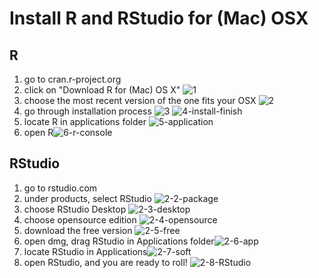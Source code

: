 # Install R and RStudio for (Mac) OSX

## R
  1. go to cran.r-project.org
  2. click on "Download R for (Mac) OS X" ![1](install-r-osx/install-r-osx-1-1-download-link.png)
  3. choose the most recent version of the one fits your OSX
  ![2](install-r-osx/install-r-osx-1-2-version.png)
  4. go through installation process
  ![3](install-r-osx/install-r-osx-1-3-install-start.png)
  ![4-install-finish](install-r-osx/install-r-osx-1-4-install-finish.png)
  5. locate R in applications folder ![5-application](install-r-osx/install-r-osx-1-5-application.png)
  6. open R![6-r-console](install-r-osx/install-r-osx-1-6-r-console.png)

## RStudio
  1. go to rstudio.com
  2. under products, select RStudio ![2-2-package](install-r-osx/install-r-osx-2-2-package.png)
  3. choose RStudio Desktop ![2-3-desktop](install-r-osx/install-r-osx-2-3-desktop.png)
  4. choose opensource edition ![2-4-opensource](install-r-osx/install-r-osx-2-4-opensource.png)
  5. download the free version ![2-5-free](install-r-osx/install-r-osx-2-5-free.png)
  6. open dmg, drag RStudio in Applications folder![2-6-app](install-r-osx/install-r-osx-2-6-app.png)
  7. locate RStudio in Applications![2-7-soft](install-r-osx/install-r-osx-2-7-soft.png)
  8. open RStudio, and you are ready to roll! ![2-8-RStudio](install-r-osx/install-r-osx-2-8-RStudio.png)
